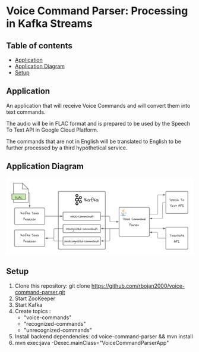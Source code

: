 # Voice Command Parser: Processing in Kafka Streams

## Table of contents
* [Application](#Application)
* [Application Diagram](#application-diagram)
* [Setup](#setup)


## Application
An application that will receive Voice Commands and will convert them into text commands.

The audio will be in FLAC format and is prepared to be used by the Speech To Text API in Google Cloud Platform.

The commands that are not in English will be translated to English to be further processed by a third hypothetical service.


## Application Diagram
![Application Diagram](docs/appDiagram.png)

## Setup
1. Clone this repository: git clone https://github.com/rbojan2000/voice-command-parser.git
2. Start ZooKeeper
3. Start Kafka
4. Create topics : 
    * "voice-commands"
    * "recognized-commands"
    * "unrecognized-commands"
5. Install backend dependencies: cd voice-command-parser && mvn install
6. mvn exec:java -Dexec.mainClass="VoiceCommandParserApp"
